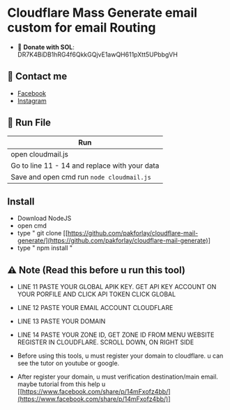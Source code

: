 # Cloudflare Mass Generate email custom for email Routing

- 🔗 **Donate with SOL**: DR7K4BiDB1hRG4f6QkkGQjvE1awQH611pXtt5UPbbgVH

## 📢 Contact me

- [Facebook](https://facebook.com/justaldog)
- [Instagram](https://instagram.com/potaldogg)


## 🚀 Run File

|                        Run                        |
| --------------------------------------------------| 
|                   open cloudmail.js               |
|    Go to line 11 - 14 and replace with your data  |
|       Save and open cmd run `node cloudmail.js`   |


## Install

- Download NodeJS
- open cmd
- type " git clone [[https://github.com/pakforlay/cloudflare-mail-generate/](https://github.com/pakforlay/cloudflare-mail-generate)]
- type " npm install "

## ⚠️ Note (Read this before u run this tool)
- LINE 11 PASTE YOUR GLOBAL APIK KEY. GET API KEY ACCOUNT ON YOUR PORFILE AND CLICK API TOKEN CLICK GLOBAL
- LINE 12 PASTE YOUR EMAIL ACCOUNT CLOUDFLARE
- LINE 13 PASTE YOUR DOMAIN
- LINE 14 PASTE YOUR ZONE ID, GET ZONE ID FROM MENU WEBSITE REGISTER IN CLOUDFLARE. SCROLL DOWN, ON RIGHT SIDE

- Before using this tools, u must register your domain to cloudflare. u can see the tutor on youtube or google.
- After register your domain, u must verification destination/main email. maybe tutorial from this help u [[https://www.facebook.com/share/p/14mFxofz4bb/](https://www.facebook.com/share/p/14mFxofz4bb/)]
